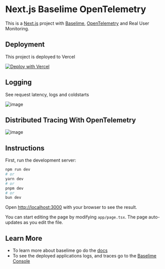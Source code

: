 # Next.js Baselime OpenTelemetry

This is a [Next.js](https://nextjs.org/) project with [Baselime](https://console.baselime.io), [OpenTelemetry](https://opentelemetry.io/) and Real User Monitoring.

## Deployment

This project is deployed to Vercel

[![Deploy with Vercel](https://vercel.com/button)](https://vercel.com/new/clone?repository-url=https%3A%2F%2Fgithub.com%2Fbaselime%2Fbaselime-nextjs-template&project-name=next-baselime-opentelemetry&repository-name=next-baselime-opentelemetry&demo-title=Baselime&demo-description=See%20the%20deployed%20data%20for%20this%20project&demo-url=https%3A%2F%2Fsandbox.baselime.io%2Fbaselime%2Fvercel-baselime%2Fdefault%2Fhome&demo-image=https%3A%2F%2Fbaselime.io%2Fdocs%2Fassets%2Fimages%2Fillustrations%2Fsending-data%2Fvercel.png&integration-ids=oac_Giinlv0yMW9d97AysfaDTS6z)

## Logging

See request latency, logs and coldstarts

![image](https://github.com/baselime/baselime-nextjs-template/assets/7361428/08f645fb-dff3-4e24-8b70-8e37ce8fbc7c)

## Distributed Tracing With OpenTelemetry

![image](https://github.com/baselime/baselime-nextjs-template/assets/7361428/a33b9b7b-9e72-49e7-bd7a-60a94c12f7d5)


## Instructions

First, run the development server:

```bash
npm run dev
# or
yarn dev
# or
pnpm dev
# or
bun dev
```

Open [http://localhost:3000](http://localhost:3000) with your browser to see the result.

You can start editing the page by modifying `app/page.tsx`. The page auto-updates as you edit the file.

## Learn More

* To learn more about baselime go do the [docs](https://baselime.io/docs/)
* To see the deployed applications logs, and traces go to the [Baselime Console](https://console.baselime.io)
